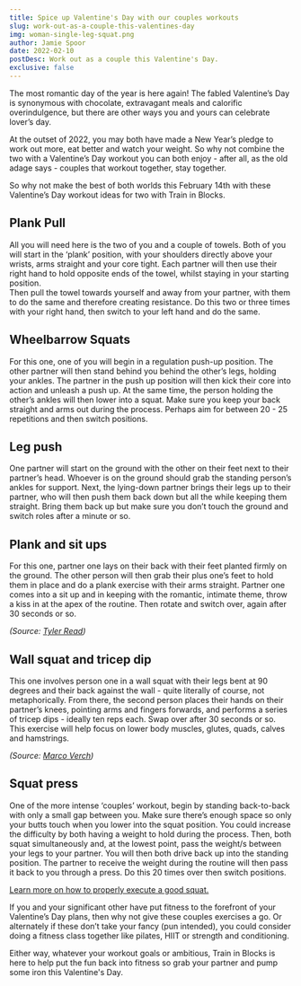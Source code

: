 ```yaml
---
title: Spice up Valentine's Day with our couples workouts
slug: work-out-as-a-couple-this-valentines-day
img: woman-single-leg-squat.png
author: Jamie Spoor
date: 2022-02-10
postDesc: Work out as a couple this Valentine's Day.
exclusive: false
---
```


The most romantic day of the year is here again! The fabled Valentine’s Day is synonymous with chocolate, extravagant meals and calorific overindulgence, but there are other ways you and yours can celebrate lover’s day.

At the outset of 2022, you may both have made a New Year’s pledge to work out more, eat better and watch your weight. So why not combine the two with a Valentine’s Day workout you can both enjoy - after all, as the old adage says - couples that workout together, stay together.

So why not make the best of both worlds this February 14th with these Valentine’s Day workout ideas for two with Train in Blocks.

## Plank Pull

All you will need here is the two of you and a couple of towels. Both of you will start in the ‘plank’ position, with your shoulders directly above your wrists, arms straight and your core tight. Each partner will then use their right hand to hold opposite ends of the towel, whilst staying in your starting position.\
Then pull the towel towards yourself and away from your partner, with them to do the same and therefore creating resistance. Do this two or three times with your right hand, then switch to your left hand and do the same.

<markdown-image src="plank-pull.jpg" alt="Plan pull"></markdown-image>

## Wheelbarrow Squats

For this one, one of you will begin in a regulation push-up position. The other partner will then stand behind you behind the other’s legs, holding your ankles. The partner in the push up position will then kick their core into action and unleash a push up. At the same time, the person holding the other’s ankles will then lower into a squat. Make sure you keep your back straight and arms out during the process. Perhaps aim for between 20 - 25 repetitions and then switch positions.

<markdown-image src="squat.jpg" alt="Wheelbarrow push-up squats"></markdown-image>

## Leg push

One partner will start on the ground with the other on their feet next to their partner’s head. Whoever is on the ground should grab the standing person’s ankles for support. Next, the lying-down partner brings their legs up to their partner, who will then push them back down but all the while keeping them straight. Bring them back up but make sure you don’t touch the ground and switch roles after a minute or so.

<markdown-image src="legs.jpg" alt="Leg push"></markdown-image>

## Plank and sit ups

For this one, partner one lays on their back with their feet planted firmly on the ground. The other person will then grab their plus one’s feet to hold them in place and do a plank exercise with their arms straight. Partner one comes into a sit up and in keeping with the romantic, intimate theme, throw a kiss in at the apex of the routine. Then rotate and switch over, again after 30 seconds or so.

<markdown-image src="sit-up.jpg" alt="Plan and sit-up"></markdown-image>

_(Source:_ _[Tyler Read](https://www.ptpioneer.com))_

## Wall squat and tricep dip

This one involves person one in a wall squat with their legs bent at 90 degrees and their back against the wall - quite literally of course, not metaphorically. From there, the second person places their hands on their partner’s knees, pointing arms and fingers forwards, and performs a series of tricep dips - ideally ten reps each. Swap over after 30 seconds or so. This exercise will help focus on lower body muscles, glutes, quads, calves and hamstrings.

<markdown-image src="wall-squat.jpg" alt="Wall squats"></markdown-image>

_(Source: [Marco Verch](https://www.flickr.com/photos/30478819@N08/50017876526))_

## Squat press

One of the more intense ‘couples’ workout, begin by standing back-to-back with only a small gap between you. Make sure there’s enough space so only your butts touch when you lower into the squat position. You could increase the difficulty by both having a weight to hold during the process. Then, both squat simultaneously and, at the lowest point, pass the weight/s between your legs to your partner. You will then both drive back up into the standing position. The partner to receive the weight during the routine will then pass it back to you through a press. Do this 20 times over then switch positions.

[Learn more on how to properly execute a good squat.](https://traininblocks.com/blog/squatting-below-parallel/)

<markdown-image src="squat-press.jpg" alt="Squat press"></markdown-image>

If you and your significant other have put fitness to the forefront of your Valentine’s Day plans, then why not give these couples exercises a go. Or alternately if these don’t take your fancy (pun intended), you could consider doing a fitness class together like pilates, HIIT or strength and conditioning.

Either way, whatever your workout goals or ambitious, Train in Blocks is here to help put the fun back into fitness so grab your partner and pump some iron this Valentine's Day.
